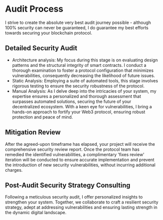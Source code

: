 # Audit Process
I strive to create the absolute very best audit journey possible - although 100% security can never be guaranteed, I do guarantee my best efforts towards securing your blockchain protocol.

## Detailed Security Audit
 - Architecture analysis: My focus during this stage is on evaluating design patterns and the structural integrity of smart contracts. I conduct a thorough examination to foster a protocol configuration that minimizes vulnerabilities, consequently decreasing the likelihood of future issues.
 - Static Analysis: Employing a suite of automated tools, this stage involves rigorous testing to ensure the security robustness of the protocol.
 - Manual Analysis: As I delve deep into the intricacies of your system, my expertise ensures a personalized and thorough assessment that surpasses automated solutions, securing the future of your decentralized ecosystem. With a keen eye for vulnerabilities, I bring a hands-on approach to fortify your Web3 protocol, ensuring robust protection and peace of mind.
## Mitigation Review
After the agreed-upon timeframe has elapsed, your project will receive the comprehensive security review report. Once the protocol team has remedied the identified vulnerabilities, a complimentary 'fixes review' iteration will be conducted to ensure accurate implementation and prevent the introduction of new security vulnerabilities, without incurring additional charges.
## Post-Audit Security Strategy Consulting
Following a meticulous security audit, I offer personalized insights to strengthen your system. Together, we collaborate to craft a resilient security strategy, adept at addressing vulnerabilities and ensuring lasting strength in the dynamic digital landscape.
